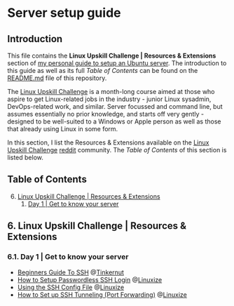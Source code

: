 # Server setup guide

## Introduction

This file contains the **Linux Upskill Challenge | Resources & Extensions** section of [my personal guide to setup an Ubuntu server](https://github.com/EnduranceCode/server-setup-guide). The introduction to this guide as well as its full *Table of Contents* can be found on the [README.md](./README.md) file of this repository.

The [Linux Upskill Challenge](https://linuxupskillchallenge.com/) is a month-long course aimed at those who aspire to get Linux-related jobs in the industry - junior Linux sysadmin, DevOps-related work, and similar. Server focussed and command line, but assumes essentially no prior knowledge, and starts off very gently - designed to be well-suited to a Windows or Apple person as well as those that already using Linux in some form.

In this section, I list the Resources & Extensions available on the [Linux Upskill Challenge](https://www.reddit.com/r/linuxupskillchallenge/) [reddit](https://www.reddit.com) community. The *Table of Contents* of this section is listed below.

## Table of Contents

6. [Linux Upskill Challenge | Resources & Extensions](./06-linux-upskill-challenge.md)
    1. [Day 1 | Get to know your server](#61-day-1--get-to-know-your-server)

## 6. Linux Upskill Challenge | Resources & Extensions

### 6.1. Day 1 | Get to know your server

+ [Beginners Guide To SSH](https://www.youtube.com/watch?v=qWKK_PNHnnA) @[Tinkernut](https://www.youtube.com/c/Tinkernut)
+ [How to Setup Passwordless SSH Login](https://linuxize.com/post/how-to-setup-passwordless-ssh-login/) @[Linuxize](https://linuxize.com)
+ [Using the SSH Config File](https://linuxize.com/post/using-the-ssh-config-file/) @[Linuxize](https://linuxize.com)
+ [How to Set up SSH Tunneling (Port Forwarding)](https://linuxize.com/post/how-to-setup-ssh-tunneling/) @[Linuxize](https://linuxize.com)
